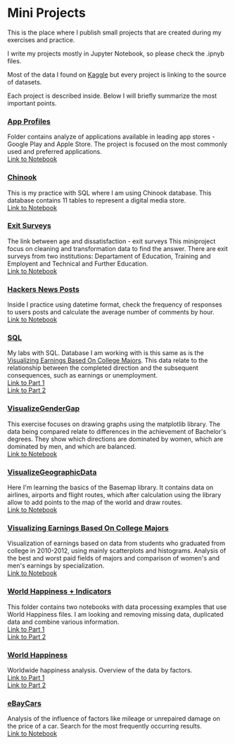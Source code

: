 # Mini Projects

This is the place where I publish small projects that are created during my exercises and practice.

I write my projects mostly in Jupyter Notebook, so please check the .ipnyb files.

Most of the data I found on [Kaggle](https://www.kaggle.com/) but every project is linking to the source of datasets.

Each project is described inside. Below I will briefly summarize the most important points.

### [App Profiles](https://github.com/Ysbail/MiniProjects/tree/master/Apps%20Profile)

Folder contains analyze of applications available in leading app stores - Google Play and Apple Store. The project is focused on the most commonly used and preferred applications.
<br>[Link to Notebook](https://github.com/Ysbail/MiniProjects/blob/master/Apps%20Profile/App%20Profiles.ipynb)

### [Chinook](https://github.com/Ysbail/MiniProjects/blob/master/Chinook)

This is my practice with SQL where I am using Chinook database. This database contains 11 tables to represent a digital media store.
<br>[Link to Notebook](https://github.com/Ysbail/MiniProjects/blob/master/Chinook/chinook.ipynb)

### [Exit Surveys](https://github.com/Ysbail/MiniProjects/tree/master/Exit%20surveys)
The link between age and dissatisfaction - exit surveys
This miniproject focus on cleaning and transformation data to find the answer. There are exit surveys from two institutions: Departament of Education, Training and Employent and Technical and Further Education.
<br>[Link to Notebook](https://github.com/Ysbail/MiniProjects/blob/master/Exit%20surveys/Analyze_exit_surveys.ipynb)

### [Hackers News Posts](https://github.com/Ysbail/MiniProjects/tree/master/Hackers%20News%20Posts)

Inside I practice using datetime format, check the frequency of responses to users posts and calculate the average number of comments by hour.
<br>[Link to Notebook](https://github.com/Ysbail/MiniProjects/blob/master/Hackers%20News%20Posts/Exploring%20Posts.ipynb)

### [SQL](https://github.com/Ysbail/MiniProjects/tree/master/SQL)

My labs with SQL. Database I am working with is this same as is the [Visualizing Earnings Based On College Majors](https://github.com/Ysbail/MiniProjects/tree/master/Visualizing%20Earnings%20Based%20On%20College%20Majors). This data relate to the relationship between the completed direction and the subsequent consequences, such as earnings or unemployment.
<br>[Link to Part 1](https://github.com/Ysbail/MiniProjects/blob/master/SQL/SQL_jobs.ipynb)
<br>[Link to Part 2](https://github.com/Ysbail/MiniProjects/blob/master/SQL/The_World_Factbook.ipynb)

### [VisualizeGenderGap](https://github.com/Ysbail/MiniProjects/tree/master/VisualizeGenderGap)

This exercise focuses on drawing graphs using the matplotlib library. The data being compared relate to differences in the achievement of Bachelor's degrees. They show which directions are dominated by women, which are dominated by men, and which are balanced.
<br>[Link to Notebook](https://github.com/Ysbail/MiniProjects/blob/master/VisualizeGenderGap/PlotsGenderGap.ipynb)

### [VisualizeGeographicData](https://github.com/Ysbail/MiniProjects/tree/master/VisualizeGeographicData)

Here I'm learning the basics of the Basemap library. It contains data on airlines, airports and flight routes, which after calculation using the library allow to add points to the map of the world and draw routes.
<br>[Link to Notebook](https://github.com/Ysbail/MiniProjects/blob/master/VisualizeGeographicData/Airports%2CAirlines.ipynb)

### [Visualizing Earnings Based On College Majors](https://github.com/Ysbail/MiniProjects/tree/master/Visualizing%20Earnings%20Based%20On%20College%20Majors)

Visualization of earnings based on data from students who graduated from college in 2010-2012, using mainly scatterplots and histograms. Analysis of the best and worst paid fields of majors and comparison of women's and men's earnings by specialization.
<br>[Link to Notebook](https://github.com/Ysbail/MiniProjects/blob/master/Visualizing%20Earnings%20Based%20On%20College%20Majors/College%20Majors.ipynb)

### [World Happiness + Indicators](https://github.com/Ysbail/MiniProjects/tree/master/World%20Happiness%20%2B%20Indicators)

This folder contains two notebooks with data processing examples that use World Happiness files. I am looking and removing missing data, duplicated data and combine various information.
<br>[Link to Part 1](https://github.com/Ysbail/MiniProjects/blob/master/World%20Happiness%20%2B%20Indicators/World_stats.ipynb)
<br>[Link to Part 2](https://github.com/Ysbail/MiniProjects/blob/master/World%20Happiness%20%2B%20Indicators/World_stats_cd.ipynb)

### [World Happiness](https://github.com/Ysbail/MiniProjects/tree/master/World%20Happiness)

Worldwide happiness analysis. Overview of the data by factors.
<br>[Link to Part 1](https://github.com/Ysbail/MiniProjects/blob/master/World%20Happiness/WorldHappiness.ipynb)
<br>[Link to Part 2](https://github.com/Ysbail/MiniProjects/blob/master/World%20Happiness/World_Happiness_clean.ipynb)


### [eBayCars](https://github.com/Ysbail/MiniProjects/tree/master/eBayCars)

Analysis of the influence of factors like mileage or unrepaired damage on the price of a car. Search for the most frequently occurring results.
<br>[Link to Notebook](https://github.com/Ysbail/MiniProjects/blob/master/eBayCars/eBay_cars.ipynb)
